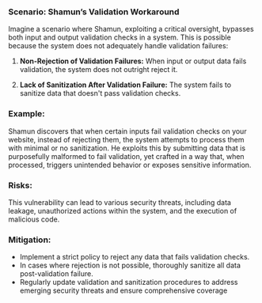 ### Scenario: Shamun’s Validation Workaround 
Imagine a scenario where Shamun, exploiting a critical oversight, bypasses both input and output validation checks in a system. This is possible because the system does not adequately handle validation failures: 

1. **Non-Rejection of Validation Failures:** When input or output data fails validation, the system does not outright reject it. 

2. **Lack of Sanitization After Validation Failure:** The system fails to sanitize data that doesn't pass validation checks. 

### Example: 

Shamun discovers that when certain inputs fail validation checks on your website, instead of rejecting them, the system attempts to process them with minimal or no sanitization. He exploits this by submitting data that is purposefully malformed to fail validation, yet crafted in a way that, when processed, triggers unintended behavior or exposes sensitive information. 

### Risks: 

This vulnerability can lead to various security threats, including data leakage, unauthorized actions within the system, and the execution of malicious code. 

### Mitigation: 

- Implement a strict policy to reject any data that fails validation checks. 
- In cases where rejection is not possible, thoroughly sanitize all data post-validation failure. 
- Regularly update validation and sanitization procedures to address emerging security threats and ensure comprehensive coverage